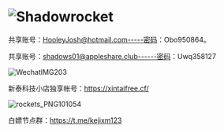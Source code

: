 # ![Shadowrocket](https://user-images.githubusercontent.com/98630054/183797510-e64b45a5-dbda-49cf-97ff-d14338f4d33d.png)
共享账号：HooleyJosh@hotmail.com-----密码：Obo950864。


共享账号：shadows01@appleshare.club------密码：Uwq358127  


![WechatIMG203](https://user-images.githubusercontent.com/98630054/183799475-c40c2858-dc81-4bfc-9031-7f351fbce6ea.jpeg)


新泰科技小店独享帐号：https://xintaifree.cf/



![rockets_PNG101054](https://user-images.githubusercontent.com/98630054/183807539-78936e61-d77e-4b09-9746-fd582a22ff8b.png)


白嫖节点群：https://t.me/kejixm123
